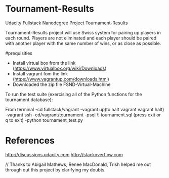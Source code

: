 
# Tournament-Results
Udacity Fullstack Nanodegree Project Tournament-Results
 
 Tournament-Results project will use Swiss system for pairing up players in each round. Players are not eliminated and each player should be paired with another player with the same number of wins, or as close as possible.
 
 #prequisities
 - Install virtual box from the link (https://www.virtualbox.org/wiki/Downloads)
 - Install vagrant fom the link (https://www.vagrantup.com/downloads.html)
 - Downloaded the zip file FSND-Virtual-Machine 
 
 To run the test suite (exercising all of the Python functions for the tournament database):
 
 From terminal
 -cd fullstack/vagrant
 -vagrant up(to halt vagrant vagrant halt)
 -vagrant ssh
 -cd/vagrant/tournament
 -psql \i tournament.sql (press exit or q to exit)
 -python tournament_test.py
 
 # References
 http://discussions.udacity.com
 http://stackoverflow.com
 
 // Thanks to Abigail Mathews, Renee MacDonald, Trish helped me out through out this project by clarifying my doubts.
 
